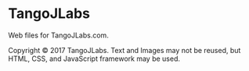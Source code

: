 # TangoJLabs

Web files for TangoJLabs.com.

Copyright © 2017 TangoJLabs. Text and Images may not be reused, but HTML, CSS, and JavaScript framework may be used.
